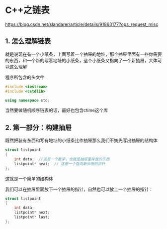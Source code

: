 # C++之链表

https://blog.csdn.net/slandarer/article/details/91863177?ops_request_misc

## 1. 怎么理解链表

就是说现在有一个小纸条，上面写着一个抽屉的地址，那个抽屉里面有一些你需要的东西，和一个新的写着地址的小纸条，这个小纸条又指向了一个新抽屉，大体可以这么理解

程序所包含的头文件

```cpp
#include <iostream>
#include <cstdlib>

using namespace std;
```

当然要做随机顺序链表的话，最好也包含ctime这个库

## 2. 第一部分：构建抽屉

既然把装有东西和写有地址的小纸条比作抽屉那么我们不妨先写出抽屉的结构体

```cpp
struct listpoint
{
    int data;  //这是一个数字，也就是抽屉里存放的东西
    listpoint* next;  // 这是一个指向新抽屉的指针
};
```

这就是一个简单的结构体

我们可以在抽屉里面放下一个抽屉的指针，自然也可以放上一个抽屉的指针：

```cpp
struct listpoint
{
    int data;
    listpoint* next;
    listpoint* last;
};
```



